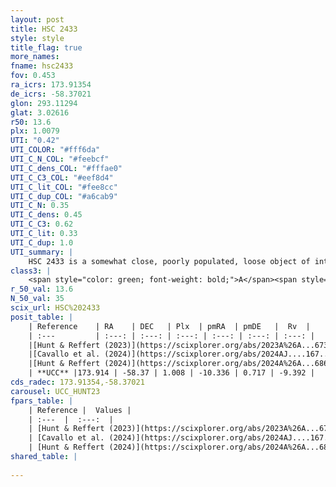 ```yaml
---
layout: post
title: HSC 2433
style: style
title_flag: true
more_names: 
fname: hsc2433
fov: 0.453
ra_icrs: 173.91354
de_icrs: -58.37021
glon: 293.11294
glat: 3.02616
r50: 13.6
plx: 1.0079
UTI: "0.42"
UTI_COLOR: "#fff6da"
UTI_C_N_COL: "#feebcf"
UTI_C_dens_COL: "#fffae0"
UTI_C_C3_COL: "#eef8d4"
UTI_C_lit_COL: "#fee8cc"
UTI_C_dup_COL: "#a6cab9"
UTI_C_N: 0.35
UTI_C_dens: 0.45
UTI_C_C3: 0.62
UTI_C_lit: 0.33
UTI_C_dup: 1.0
UTI_summary: |
    HSC 2433 is a somewhat close, poorly populated, loose object of intermediate C3 quality. It was recently reported in the literature.
class3: |
    <span style="color: green; font-weight: bold;">A</span><span style="color: red; font-weight: bold;">C</span>
r_50_val: 13.6
N_50_val: 35
scix_url: HSC%202433
posit_table: |
    | Reference    | RA    | DEC   | Plx  | pmRA  | pmDE   |  Rv  |
    | :---         | :---: | :---: | :---: | :---: | :---: | :---: |
    |[Hunt & Reffert (2023)](https://scixplorer.org/abs/2023A%26A...673A.114H) | 173.897 | -58.349 | 0.997 | -10.412 | 0.757 | -11.347 |
    |[Cavallo et al. (2024)](https://scixplorer.org/abs/2024AJ....167...12C) | 173.81 | -58.442 | 1.005 | -- | -- | -- |
    |[Hunt & Reffert (2024)](https://scixplorer.org/abs/2024A%26A...686A..42H) | 173.897 | -58.349 | 0.997 | -10.412 | 0.757 | -11.347 |
    | **UCC** |173.914 | -58.37 | 1.008 | -10.336 | 0.717 | -9.392 | 
cds_radec: 173.91354,-58.37021
carousel: UCC_HUNT23
fpars_table: |
    | Reference |  Values |
    | :---  |  :---:  |
    | [Hunt & Reffert (2023)](https://scixplorer.org/abs/2023A%26A...673A.114H) | `AV50=0.385, diffAV50=1.137, MOD50=9.899, logAge50=7.989` |
    | [Cavallo et al. (2024)](https://scixplorer.org/abs/2024AJ....167...12C) | `AV50=0.15, dMod50=9.86, logAge50=8.56, [Fe/H]50=0.38` |
    | [Hunt & Reffert (2024)](https://scixplorer.org/abs/2024A%26A...686A..42H) | `MassJ=54.5033` |
shared_table: |
    
---
```


